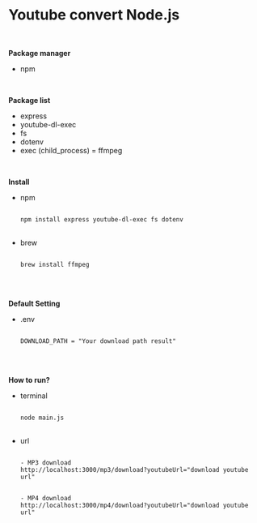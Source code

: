# Youtube convert Node.js

</br>

**Package manager**
- npm

</br>

**Package list**
- express
- youtube-dl-exec
- fs
- dotenv
- exec (child_process) = ffmpeg

</br>

**Install**
- npm
  <pre>
  <code>
  npm install express youtube-dl-exec fs dotenv 
  </code>
  </pre>
  
- brew
  <pre>
  <code>
  brew install ffmpeg
  </code>
  </pre>


</br>


**Default Setting**
- .env
  <pre>
  <code>
  DOWNLOAD_PATH = "Your download path result"
  </code>
  </pre>


</br>


**How to run?**
- terminal
  <pre>
  <code>
  node main.js
  </code>
  </pre>
- url
  <pre>
  <code>
  - MP3 download
  http://localhost:3000/mp3/download?youtubeUrl="download youtube url"
  </br>
  - MP4 download
  http://localhost:3000/mp4/download?youtubeUrl="download youtube url"
  </code>
  </pre>





